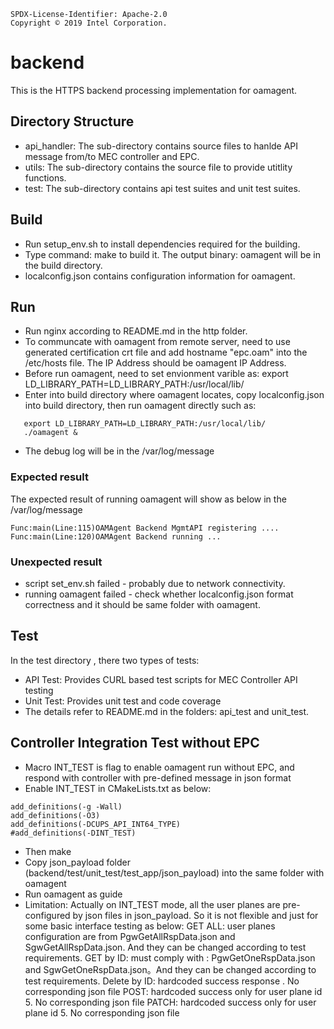 ```text
SPDX-License-Identifier: Apache-2.0
Copyright © 2019 Intel Corporation.
```

# backend

This is the HTTPS backend processing implementation for oamagent.

## Directory Structure

- api_handler: The sub-directory contains source files to hanlde API message from/to MEC controller and EPC.
- utils: The sub-directory contains the source file to provide  utitlity functions.
- test: The sub-directory contains api test suites and unit test suites.

## Build

- Run setup_env.sh to install dependencies required for the building. 
- Type command:  make to build it. The output binary: oamagent will be in the build directory. 
- localconfig.json contains configuration information for oamagent.

## Run

- Run nginx according to README.md in the  http folder.
- To communcate with oamagent from remote server, need to use generated certification crt file and add hostname "epc.oam" into the /etc/hosts file. The IP Address should be oamagent IP Address. 
- Before run oamagent, need to set envionment varible as: export LD_LIBRARY_PATH=LD_LIBRARY_PATH:/usr/local/lib/
- Enter into build directory where oamagent locates, copy localconfig.json into build directory, then run oamagent directly such as:
```text
   export LD_LIBRARY_PATH=LD_LIBRARY_PATH:/usr/local/lib/
   ./oamagent &  
```
- The debug log will be in the /var/log/message

### Expected result

The expected result of running oamagent will show as below in the /var/log/message
```
Func:main(Line:115)OAMAgent Backend MgmtAPI registering ....
Func:main(Line:120)OAMAgent Backend running ...
```
### Unexpected result

- script set_env.sh failed - probably due to network connectivity.
- running oamagent failed - check whether localconfig.json format correctness and it should be same folder with oamagent.

## Test

In the test directory , there two types of tests:
- API Test: Provides CURL based test scripts for MEC Controller  API testing
- Unit Test: Provides unit test and code coverage  
- The details refer to README.md in the folders: api_test and unit_test. 

## Controller Integration Test without EPC

- Macro INT_TEST is flag to enable oamagent run without EPC, and respond with controller with pre-defined message in json format
- Enable INT_TEST in CMakeLists.txt as below:
```text
add_definitions(-g -Wall)
add_definitions(-O3)
add_definitions(-DCUPS_API_INT64_TYPE)
#add_definitions(-DINT_TEST)
```
- Then make 
- Copy json_payload folder (backend/test/unit_test/test_app/json_payload) into the same folder with oamagent
- Run oamagent as guide
- Limitation: Actually on INT_TEST mode, all the user planes are pre-configured by json files in json_payload. 
  So it is not flexible and just for some basic interface testing as below:
  GET ALL:       user planes configuration are from PgwGetAllRspData.json and SgwGetAllRspData.json. And they can be changed according to test requirements.
  GET by ID:     must comply with : PgwGetOneRspData.json and SgwGetOneRspData.json。And they can be changed according to test requirements.
  Delete by ID:  hardcoded success response . No corresponding json file
  POST:  hardcoded success only for user plane id 5. No corresponding json file
  PATCH:  hardcoded success only for user plane id 5. No corresponding json file

  
 
